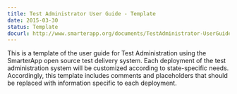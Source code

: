 ```yaml
---
title: Test Administrator User Guide - Template
date: 2015-03-30
status: Template
docurl: http://www.smarterapp.org/documents/TestAdministrator-UserGuide-Template.docx
---
```

This is a template of the user guide for Test Administration using the SmarterApp open source test delivery system. Each deployment of the test administration system will be customized according to state-specific needs. Accordingly, this template includes comments and placeholders that should be replaced with information specific to each deployment.

